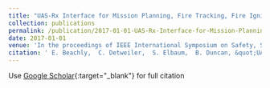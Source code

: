 ```yaml
---
title: "UAS-Rx Interface for Mission Planning, Fire Tracking, Fire Ignition, and Real-Time Updating"
collection: publications
permalink: /publication/2017-01-01-UAS-Rx-Interface-for-Mission-Planning-Fire-Tracking-Fire-Ignition-and-Real-Time-Updating
date: 2017-01-01
venue: 'In the proceedings of IEEE International Symposium on Safety, Security, and Rescue Robotics (SSRR)'
citation: ' E. Beachly,  C. Detweiler,  S. Elbaum,  B. Duncan, &quot;UAS-Rx Interface for Mission Planning, Fire Tracking, Fire Ignition, and Real-Time Updating.&quot; In the proceedings of IEEE International Symposium on Safety, Security, and Rescue Robotics (SSRR), 2017.'
---
```

Use [Google Scholar](https://scholar.google.com/scholar?q=UAS+Rx+Interface+for+Mission+Planning,+Fire+Tracking,+Fire+Ignition,+and+Real+Time+Updating){:target="_blank"} for full citation